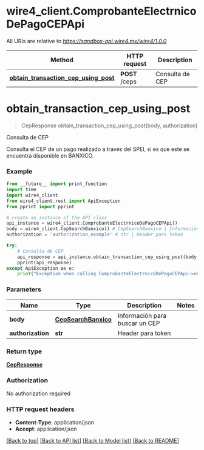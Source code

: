 # wire4_client.ComprobanteElectrnicoDePagoCEPApi

All URIs are relative to *https://sandbox-api.wire4.mx/wire4/1.0.0*

Method | HTTP request | Description
------------- | ------------- | -------------
[**obtain_transaction_cep_using_post**](ComprobanteElectrnicoDePagoCEPApi.md#obtain_transaction_cep_using_post) | **POST** /ceps | Consulta de CEP

# **obtain_transaction_cep_using_post**
> CepResponse obtain_transaction_cep_using_post(body, authorization)

Consulta de CEP

Consulta el CEP de un pago realizado a través del SPEI, si es que este se encuentra disponible en BANXICO.

### Example
```python
from __future__ import print_function
import time
import wire4_client
from wire4_client.rest import ApiException
from pprint import pprint

# create an instance of the API class
api_instance = wire4_client.ComprobanteElectrnicoDePagoCEPApi()
body = wire4_client.CepSearchBanxico() # CepSearchBanxico | Información para buscar un CEP
authorization = 'authorization_example' # str | Header para token

try:
    # Consulta de CEP
    api_response = api_instance.obtain_transaction_cep_using_post(body, authorization)
    pprint(api_response)
except ApiException as e:
    print("Exception when calling ComprobanteElectrnicoDePagoCEPApi->obtain_transaction_cep_using_post: %s\n" % e)
```

### Parameters

Name | Type | Description  | Notes
------------- | ------------- | ------------- | -------------
 **body** | [**CepSearchBanxico**](CepSearchBanxico.md)| Información para buscar un CEP | 
 **authorization** | **str**| Header para token | 

### Return type

[**CepResponse**](CepResponse.md)

### Authorization

No authorization required

### HTTP request headers

 - **Content-Type**: application/json
 - **Accept**: application/json

[[Back to top]](#) [[Back to API list]](../README.md#documentation-for-api-endpoints) [[Back to Model list]](../README.md#documentation-for-models) [[Back to README]](../README.md)

